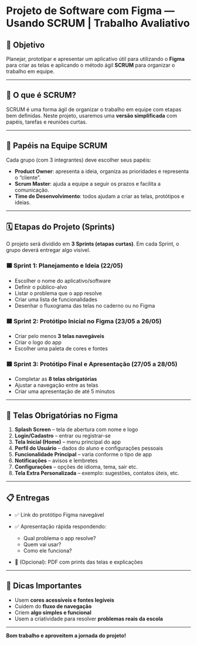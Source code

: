# Projeto de Software com Figma — Usando SCRUM | Trabalho Avaliativo

## 🎯 Objetivo

Planejar, prototipar e apresentar um aplicativo útil para utilizando o **Figma** para criar as telas e aplicando o método ágil **SCRUM** para organizar o trabalho em equipe.

---

## 🧠 O que é SCRUM?

SCRUM é uma forma ágil de organizar o trabalho em equipe com etapas bem definidas. Neste projeto, usaremos uma **versão simplificada** com papéis, tarefas e reuniões curtas.

---

## 👥 Papéis na Equipe SCRUM

Cada grupo (com 3 integrantes) deve escolher seus papéis:

- **Product Owner**: apresenta a ideia, organiza as prioridades e representa o “cliente”.
- **Scrum Master**: ajuda a equipe a seguir os prazos e facilita a comunicação.
- **Time de Desenvolvimento**: todos ajudam a criar as telas, protótipos e ideias.

---

## 🗓 Etapas do Projeto (Sprints)

O projeto será dividido em **3 Sprints (etapas curtas)**. Em cada Sprint, o grupo deverá entregar algo visível.

### 🟦 Sprint 1: Planejamento e Ideia (22/05)
- Escolher o nome do aplicativo/software
- Definir o público-alvo
- Listar o problema que o app resolve
- Criar uma lista de funcionalidades
- Desenhar o fluxograma das telas no caderno ou no Figma

### 🟩 Sprint 2: Protótipo Inicial no Figma (23/05 a 26/05)
- Criar pelo menos **3 telas navegáveis**
- Criar o logo do app
- Escolher uma paleta de cores e fontes

### 🟥 Sprint 3: Protótipo Final e Apresentação (27/05 a 28/05)


- Completar as **8 telas obrigatórias**
- Ajustar a navegação entre as telas
- Criar uma apresentação de até 5 minutos

---

## 📱 Telas Obrigatórias no Figma

1. **Splash Screen** – tela de abertura com nome e logo  
2. **Login/Cadastro** – entrar ou registrar-se  
3. **Tela Inicial (Home)** – menu principal do app  
4. **Perfil do Usuário** – dados do aluno e configurações pessoais  
5. **Funcionalidade Principal** – varia conforme o tipo de app  
6. **Notificações** – avisos e lembretes  
7. **Configurações** – opções de idioma, tema, sair etc.  
8. **Tela Extra Personalizada** – exemplo: sugestões, contatos úteis, etc.

---

## 📋 Entregas

- ✅ Link do protótipo Figma navegável  
- ✅ Apresentação rápida respondendo:
  - Qual problema o app resolve?
  - Quem vai usar?
  - Como ele funciona?

- 📎 (Opcional): PDF com prints das telas e explicações

---

## 📌 Dicas Importantes

- Usem **cores acessíveis e fontes legíveis**
- Cuidem do **fluxo de navegação**
- Criem **algo simples e funcional**
- Usem a criatividade para resolver **problemas reais da escola**

---

**Bom trabalho e aproveitem a jornada do projeto!**  


